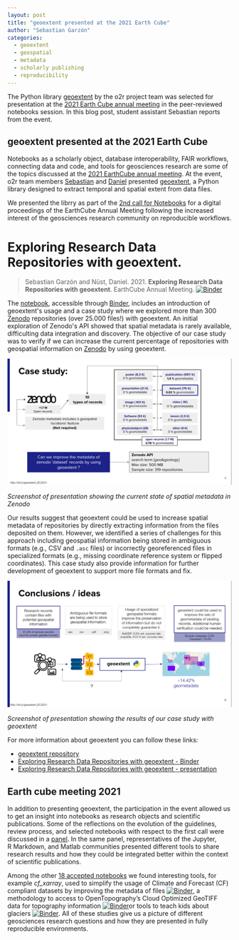 ```yaml
---
layout: post
title: "geoextent presented at the 2021 Earth Cube"
author: "Sebastian Garzón"
categories:
  - geoextent
  - geospatial 
  - metadata 
  - scholarly publishing 
  - reproducibility
---
```


The Python library [geoextent](https://o2r.info/geoextent/) by the o2r project team was selected for presentation at the [2021 Earth Cube annual meeting](https://www.earthcube.org/2021-earthcube-annual-meeting) in the peer-reviewed notebooks session.
In this blog post, student assistant Sebastian reports from the event.

<!--more-->

## geoextent presented at the 2021 Earth Cube

Notebooks as a scholarly object, database interoperability, FAIR workflows, connecting data and code, and tools for geosciences research are some of the topics discussed at the [2021 EarthCube annual meeting](https://www.earthcube.org/2021-earthcube-annual-meeting).
At the event, o2r team members [Sebastian](https://orcid.org/0000-0002-8335-9312) and [Daniel](https://orcid.org/0000-0002-0024-5046) presented [geoextent](https://github.com/o2r-project/geoextent), a Python library designed to extract temporal and spatial extent from data files.

We presented the librry as part of the [2nd call for Notebooks](https://www.earthcube.org/2021-earthcube-annual-meeting) for a digital proceedings of the EarthCube Annual Meeting following the increased interest of the geosciences research community on reproducible workflows. 

# Exploring Research Data Repositories with geoextent.

> Sebastian Garzón and Nüst, Daniel. 2021. **Exploring Research Data Repositories with geoextent**. EarthCube Annual Meeting. [![Binder](https://mybinder.org/badge_logo.svg)](https://mybinder.org/v2/gh/earthcube2021/ec21_garzon_etal/HEAD)

The [notebook](https://mybinder.org/v2/gh/earthcube2021/ec21_garzon_etal/HEAD), accessible through [Binder](https://mybinder.org/), includes an introduction of geoextent's usage and a case study where we explored more than 300 [Zenodo](https://zenodo.org) repositories (over 25.000 files!) with geoextent.
An initial exploration of Zenodo's API showed that spatial metadata is rarely available, difficulting data integration and discovery.
The objective of our case study was to verify if we can increase the current percentage of repositories with geospatial information on [Zenodo](https://zenodo.org) by using geoextent.

[![](../public/images/2021-06-30-geoextent-presented-at-the-2021-Earth-Cube-meeting/Screenshot-presentation-zenodo-api.png)](../public/images/2021-06-30-geoextent-presented-at-the-2021-Earth-Cube-meeting/Screenshot-presentation-zenodo-api.png)  

*Screenshot of presentation showing the current state of spatial metadata in Zenodo*

Our results suggest that geoextent could be used to increase spatial metadata of repositories by directly extracting information from the files deposited on them. 
However, we identified a series of challenges for this approach including geospatial information being stored in ambiguous formats (e.g., CSV and `.asc` files) or incorrectly georeferenced files in specialized formats (e.g., missing coordinate reference system or flipped coordinates).
This case study also provide information for further development of geoextent to support more file formats and fix. 

[![](../public/images/2021-06-30-geoextent-presented-at-the-2021-Earth-Cube-meeting/Screenshot-presentation-results.png)](../public/images/2021-06-30-geoextent-presented-at-the-2021-Earth-Cube-meeting/Screenshot-presentation-results.png)

*Screenshot of presentation showing the results of our case study with geoextent*

For more information about geoextent you can follow these links:

- [geoextent repository](https://github.com/o2r-project/geoextent)
- [Exploring Research Data Repositories with geoextent - Binder](https://mybinder.org/v2/gh/earthcube2021/ec21_garzon_etal/HEAD)
- [Exploring Research Data Repositories with geoextent - presentation](doi.org/10.6084/m9.figshare.14786199)

## Earth cube meeting 2021

In addition to presenting geoextent, the participation in the event allowed us to get an insight into notebooks as research objects and scientific publications.
Some of the reflections on the evolution of the guidelines, review process, and selected notebooks with respect to the first call were discussed in a [panel](https://www.youtube.com/watch?v=IV-4e3kxVas).
In the same panel, representatives of the Jupyter, R&nbsp;Markdown, and Matlab communities presented different tools to share research results and how they could be integrated better within the context of scientific publications.

Among the other [18 accepted notebooks](https://docs.google.com/document/d/1gkIGbqUtiy6AQ-OsnHq6xni2sA_8Hhn80VASPKW4uD8) we found interesting tools, for example *cf_xarray*, used to simplify the usage of Climate and Forecast (CF) compliant datasets by improving the metadata of files [![Binder](https://mybinder.org/badge_logo.svg)](https://binder.pangeo.io/v2/gh/earthcube2021/ec21_cherian_etal/main?filepath=DC_01_cf-xarray.ipynb), a methodology to access to OpenTopography’s Cloud Optimized GeoTIFF data for topography information [![Binder](https://mybinder.org/badge_logo.svg)](https://mybinder.org/v2/gh/earthcube2021/ec21_beckley_etal/HEAD)or tools to teach kids about glaciers [![Binder](https://mybinder.org/badge_logo.svg)](https://mybinder.org/v2/gh/OGGM/binder/EarthCube21).
All of these studies give us a picture of different geosciences research questions and how they are presented in fully reproducible environments.
